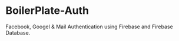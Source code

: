 # BoilerPlate-Auth
Facebook, Googel &amp; Mail Authentication using Firebase and Firebase Database.
